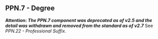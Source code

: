 ## PPN.7 - Degree

**Attention: _The PPN.7 component was deprecated as of v2.5 and the detail was withdrawn and removed from the standard as of v2.7_** See _PPN.22 - Professional Suffix_.
